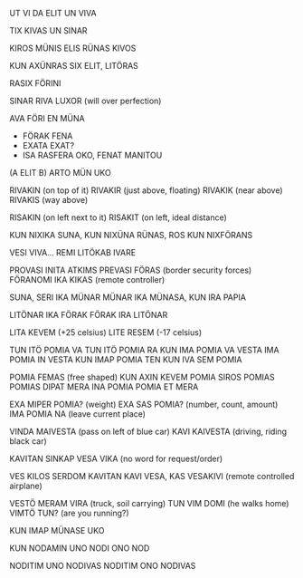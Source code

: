 UT VI DA ELIT UN VIVA

TIX KIVAS UN SINAR

KIROS MÜNIS ELIS RÜNAS KIVOS

KUN AXÜNRAS SIX ELIT, LITÖRAS

RASIX FÖRINI

SINAR RIVA LUXOR (will over perfection)

AVA FÖRI EN MÜNA

- FÖRAK FENA
- EXATA EXAT?
- ISA RASFERA OKO, FENAT MANITOU

(A ELIT B) ARTO MÜN UKO

RIVAKIN (on top of it)
RIVAKIR (just above, floating)
RIVAKIK (near above)
RIVAKIS (way above)

RISAKIN (on left next to it)
RISAKIT (on left, ideal distance)

KUN NIXIKA SUNA, KUN NIXÜNA RÜNAS, ROS KUN NIXFÖRANS

VESI VIVA... REMI LITÖKAB IVARE

PROVASI INITA ATKIMS
PREVASI FÖRAS (border security forces)
FÖRANOMI IKA KIKAS (remote controller)
 
SUNA, SERI IKA MÜNAR
MÜNAR IKA MÜNASA, KUN IRA PAPIA

LITÖNAR IKA FÖRAK
FÖRAK IRA LITÖNAR

LITA KEVEM (+25 celsius)
LITE RESEM (-17 celsius)

TUN ITÖ POMIA VA
TUN ITÖ POMIA RA
KUN IMA POMIA VA VESTA
IMA POMIA IN VESTA
KUN IMAP POMIA TEN
KUN IVA SEM POMIA

POMIA FEMAS (free shaped)
KUN AXIN KEVEM POMIA
SIROS POMIAS
POMIAS DIPAT
MERA INA POMIA
POMIA ET MERA

EXA MIPER POMIA? (weight)
EXA SAS POMIA? (number, count, amount)
IMA POMIA NA (leave current place)

VINDA MAIVESTA  (pass on left of blue car)
KAVI KAIVESTA (driving, riding black car)

KAVITAN SINKAP VESA VIKA  (no word for request/order)

VES KILOS SERDOM 
KAVITAN KAVI VESA, KAS
VESAKIVI  (remote controlled airplane)

VESTÖ MERAM VIRA (truck, soil carrying)
TUN VIM DOMI  (he walks home)
VIMTÖ TUN? (are you running?)

KUN IMAP MÜNASE UKO

KUN NODAMIN UNO
NODI ONO NOD

NODITIM UNO NODIVAS
NODITIM ONO NODIVAS



